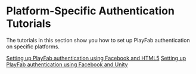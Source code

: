 # Platform-Specific Authentication Tutorials

The tutorials in this section show you how to set up PlayFab authentication on specific platforms.

[Setting up PlayFab authentication using Facebook and HTML5](facebook-html5.md)
[Setting up PlayFab authentication using Facebook and Unity](facebook-unity5.md)

